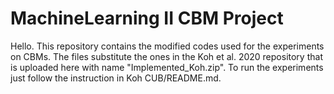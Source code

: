 # MachineLearning II CBM Project
Hello.
This repository contains the modified codes used for the experiments on CBMs.
The files substitute the ones in the Koh et al. 2020 repository that is uploaded here with name "Implemented_Koh.zip".
To run the experiments just follow the instruction in Koh CUB/README.md.
